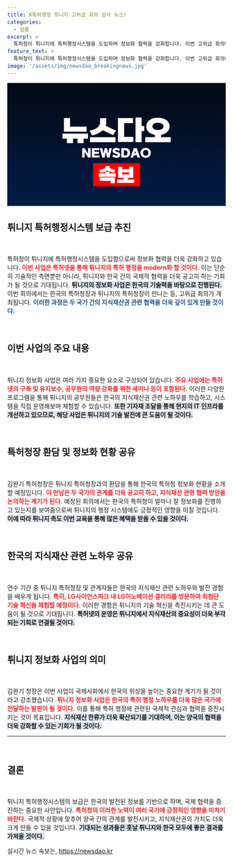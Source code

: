 ```yaml
---
title: K특허행정 튀니지 고위급 회의 성사 뉴스!
categories:
  - 법률
excerpt: >
  특허청이 튀니지에 특허행정시스템을 도입하며 정보화 협력을 강화합니다. 이번 고위급 회의에서는 한국의 지식재산 노하우를 전수하고, 더 넓은 국제적 영향력을 확보할 계획입니다.
feature_text: >
  특허청이 튀니지에 특허행정시스템을 도입하며 정보화 협력을 강화합니다. 이번 고위급 회의에서는 한국의 지식재산 노하우를 전수하고, 더 넓은 국제적 영향력을 확보할 계획입니다.
image: '/assets/img/newsdao_breakingnews.jpg'
---
```


<p><img src="/assets/img/newsdao_breakingnews.jpg" alt="koreaapp 속보" /></p>

<h2 data-ke-size="size26">튀니지 특허행정시스템 보급 추진</h2>

<p data-ke-size="size16">&nbsp;</p>

<p>특허청이 튀니지에 특허행정시스템을 도입함으로써 정보화 협력을 더욱 강화하고 있습니다. <b><span style="color: #ee2323;">이번 사업은 특허넷을 통해 튀니지의 특허 행정을 modern화 할 것이다.</span></b> 이는 단순히 기술적인 측면뿐만 아니라, 튀니지와 한국 간의 국제적 협력을 더욱 공고히 하는 기회가 될 것으로 기대됩니다. <b><span style="background-color: #21538527;">튀니지의 정보화 사업은 한국의 기술력을 바탕으로 진행된다.</span></b> 이번 회의에서는 한국의 특허청장과 튀니지의 특허청장이 만나는 등, 고위급 회의가 개최됩니다. <b><span style="color: #1a5490;">이러한 과정은 두 국가 간의 지식재산권 관련 협력을 더욱 깊이 있게 만들 것이다.</span></b> </p>

<p data-ke-size="size16">&nbsp;</p>

<h2 data-ke-size="size26">이번 사업의 주요 내용</h2>

<p data-ke-size="size16">&nbsp;</p>

<p>튀니지 정보화 사업은 여러 가지 중요한 요소로 구성되어 있습니다. <b><span style="color: #ee2323;">주요 사업에는 특허넷의 구축 및 유지보수, 공무원의 역량 강화를 위한 세미나 등이 포함된다.</span></b> 이러한 다양한 프로그램을 통해 튀니지의 공무원들은 한국의 지식재산권 관련 노하우를 학습하고, 시스템을 직접 운영해보며 체험할 수 있습니다. <b><span style="background-color: #21538527;">또한 기자재 조달을 통해 현지의 IT 인프라를 개선하고 있으므로, 해당 사업은 튀니지의 기술 발전에 큰 도움이 될 것이다.</span></b> </p>

<p data-ke-size="size16">&nbsp;</p>

<h2 data-ke-size="size26">특허청장 환담 및 정보화 현황 공유</h2>

<p data-ke-size="size16">&nbsp;</p>

<p>김완기 특허청장은 튀니지 특허청장과의 환담을 통해 한국의 특허청 정보화 현황을 소개할 예정입니다. <b><span style="color: #ee2323;">이 만남은 두 국가의 관계를 더욱 공고히 하고, 지식재산 관련 협력 방안을 논의하는 계기가 된다.</span></b> 예정된 회의에서는 한국의 특허청이 얼마나 잘 정보화를 진행하고 있는지를 보여줌으로써 튀니지의 행정 시스템에도 긍정적인 영향을 미칠 것입니다. <b><span style="background-color: #21538527;">이에 따라 튀니지 측도 이번 교육을 통해 많은 혜택을 받을 수 있을 것이다.</span></b> </p>

<p data-ke-size="size16">&nbsp;</p>

<h2 data-ke-size="size26">한국의 지식재산 관련 노하우 공유</h2>

<p data-ke-size="size16">&nbsp;</p>

<p>연수 기간 중 튀니지 특허청장 및 관계자들은 한국의 지식재산 관련 노하우와 발전 경험을 배우게 됩니다. <b><span style="color: #ee2323;">특히, LG사이언스파크 내 LG이노베이션 갤러리를 방문하여 최첨단 기술 혁신을 체험할 예정이다.</span></b> 이러한 경험은 튀니지의 기술 혁신을 촉진시키는 데 큰 도움이 될 것으로 기대됩니다. <b><span style="background-color: #21538527;">특허넷의 운영은 튀니지에서 지식재산의 중요성이 더욱 부각되는 기회로 연결될 것이다.</span></b> </p>

<p data-ke-size="size16">&nbsp;</p>

<h2 data-ke-size="size26">튀니지 정보화 사업의 의미</h2>

<p data-ke-size="size16">&nbsp;</p>

<p>김완기 청장은 이번 사업이 국제사회에서 한국의 위상을 높이는 중요한 계기가 될 것이라고 강조했습니다. <b><span style="color: #ee2323;">튀니지 정보화 사업은 한국의 특허 행정 노하우를 더욱 많은 국가에 전달하는 발판이 될 것이다.</span></b> 이를 통해 특허 행정에 관련된 국제적 관심과 협력을 증진시키는 것이 목표입니다. <b><span style="background-color: #21538527;">지식재산 한류가 더욱 확산되기를 기대하며, 이는 양국의 협력을 더욱 강화할 수 있는 기회가 될 것이다.</span></b> </p>

<hr>

<p data-ke-size="size16">&nbsp;</p>

<h2 data-ke-size="size26">결론</h2>

<p data-ke-size="size16">&nbsp;</p>

<p>튀니지 특허행정시스템의 보급은 한국의 발전된 정보를 기반으로 하며, 국제 협력을 증진하는 중요한 사안입니다. <b><span style="color: #ee2323;">특허청의 이러한 노력이 여러 국가에 긍정적인 영향을 미치기 바란다.</span></b> 국제적 상황에 맞추어 양국 간의 관계를 발전시키고, 지식재산권의 가치도 더욱 크게 만들 수 있을 것입니다. <b><span style="background-color: #21538527;">기대되는 성과들은 훗날 튀니지와 한국 모두에 좋은 결과를 가져올 것이다.</span></b> </p>
실시간 뉴스 속보는, <a href="https://newsdao.kr" rel="dofollow">https://newsdao.kr</a>


